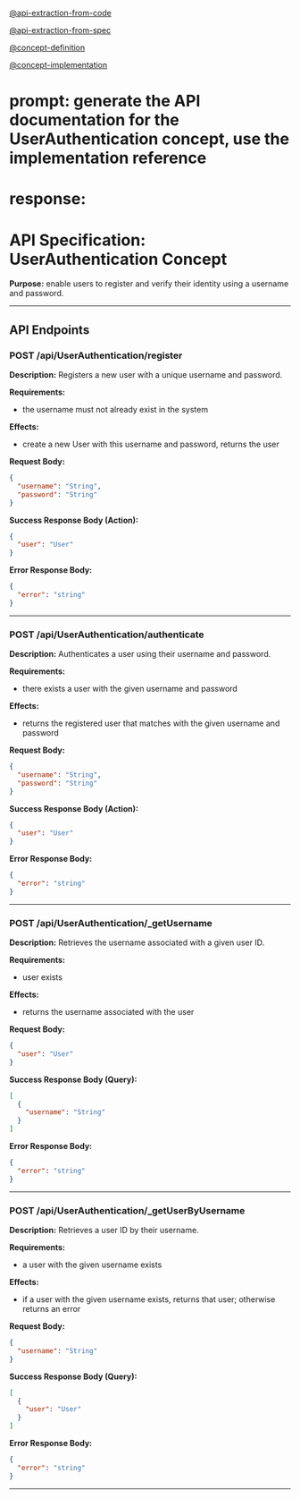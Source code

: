 [@api-extraction-from-code](../../tools/api-extraction-from-code.md)

[@api-extraction-from-spec](../../tools/api-extraction-from-spec.md)

[@concept-definition](UserAuthentication.md)

[@concept-implementation](implementation.md)

# prompt: generate the API documentation for the UserAuthentication concept, use the implementation reference
# response:

# API Specification: UserAuthentication Concept

**Purpose:** enable users to register and verify their identity using a username and password.

---

## API Endpoints

### POST /api/UserAuthentication/register

**Description:** Registers a new user with a unique username and password.

**Requirements:**
- the username must not already exist in the system

**Effects:**
- create a new User with this username and password, returns the user

**Request Body:**
```json
{
  "username": "String",
  "password": "String"
}
```

**Success Response Body (Action):**
```json
{
  "user": "User"
}
```

**Error Response Body:**
```json
{
  "error": "string"
}
```
---

### POST /api/UserAuthentication/authenticate

**Description:** Authenticates a user using their username and password.

**Requirements:**
- there exists a user with the given username and password

**Effects:**
- returns the registered user that matches with the given username and password

**Request Body:**
```json
{
  "username": "String",
  "password": "String"
}
```

**Success Response Body (Action):**
```json
{
  "user": "User"
}
```

**Error Response Body:**
```json
{
  "error": "string"
}
```
---

### POST /api/UserAuthentication/_getUsername

**Description:** Retrieves the username associated with a given user ID.

**Requirements:**
- user exists

**Effects:**
- returns the username associated with the user

**Request Body:**
```json
{
  "user": "User"
}
```

**Success Response Body (Query):**
```json
[
  {
    "username": "String"
  }
]
```

**Error Response Body:**
```json
{
  "error": "string"
}
```
---

### POST /api/UserAuthentication/_getUserByUsername

**Description:** Retrieves a user ID by their username.

**Requirements:**
- a user with the given username exists

**Effects:**
- if a user with the given username exists, returns that user; otherwise returns an error

**Request Body:**
```json
{
  "username": "String"
}
```

**Success Response Body (Query):**
```json
[
  {
    "user": "User"
  }
]
```

**Error Response Body:**
```json
{
  "error": "string"
}
```
---